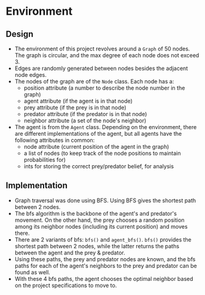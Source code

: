 # Environment

## Design

- The environment of this project revolves around a `Graph` of 50 nodes. The graph is circular, and the max degree of each node does not exceed 3.
- Edges are randomly generated between nodes besides the adjacent node edges.
- The nodes of the graph are of the `Node` class. Each node has a:
    - position attribute (a number to describe the node number in the graph)
    - agent attribute (if the agent is in that node)
    - prey attribute (if the prey is in that node)
    - predator attribute (if the predator is in that node)
    - neighbor attribute (a set of the node's neighbor)
- The agent is from the `Agent` class. Depending on the environment, there are different implementations of the agent, but all agents have the following attributes in common:
    - node attribute (current position of the agent in the graph)
    - a list of nodes (to keep track of the node positions to maintain probabilities for)
    - ints for storing the correct prey/predator belief, for analysis

## Implementation

- Graph traversal was done using BFS. Using BFS gives the shortest path between 2 nodes.
- The bfs algorithm is the backbone of the agent's and predator's movement. On the other hand, the prey chooses a random position among its neighbor nodes (including its current position) and moves there.
- There are 2 variants of bfs: `bfs()` and `agent_bfs()`. `bfs()` provides the shortest path between 2 nodes, while the latter returns the paths between the agent and the prey & predator.
- Using these paths, the prey and predator nodes are known, and the bfs paths for each of the agent's neighbors to the prey and predator can be found as well.
- With these 4 bfs paths, the agent chooses the optimal neighbor based on the project specifications to move to.